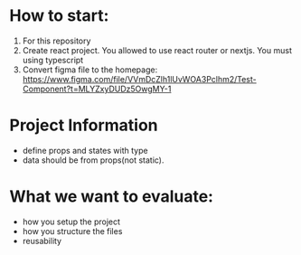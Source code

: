 # How to start:
1. For this repository
2. Create react project. You allowed to use react router or nextjs. You must using typescript
3. Convert figma file to the homepage: https://www.figma.com/file/VVmDcZlh1lUvWOA3Pclhm2/Test-Component?t=MLYZxyDUDz5OwgMY-1

# Project Information
- define props and states with type
- data should be from props(not static). 

# What we want to evaluate:
- how you setup the project
- how you structure the files
- reusability



